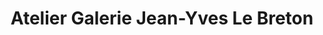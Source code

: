 ---
title: "Atelier Galerie Jean-Yves Le Breton"
url: /montolieu/atelier-galerie-jean-yves-le-breton/
shop: art
---